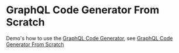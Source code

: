 # GraphQL Code Generator From Scratch

Demo's how to use the [GraphQL Code Generator](https://the-guild.dev/graphql/codegen), see [GraphQL Code Generator From Scratch]()